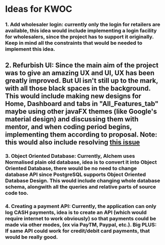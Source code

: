 # Ideas for KWOC

### 1. Add wholesaler login: currently only the login for retailers are available, this idea would include implementing a login facility for wholesalers, since the project has to support it originally. Keep in mind all the constraints that would be needed to implement this idea. 

## 2. Refurbish UI: Since the main aim of the project was to give an amazing UX and UI, UX has been greatly improved. But UI isn't still up to the mark, with all those black spaces in the background. This would include making new designs for Home, Dashboard and tabs in "All_Features_tab" maybe using other javaFX themes (like Google's material design) and discussing them with mentor, and when coding period begins, implementing them according to proposal. Note: this would also include resolving [this issue](https://github.com/alchemsynergy/alchem/issues/15)

### 3. Object Oriented Database: Currently, Alchem uses Normalised plain old database, idea is to convert it into Object Oriented Database, there would be no need to change database API since PostgreSQL supports Object Oriented Database Design. This would include changing whole database schema, alongwith all the queries and relative parts of source code too.

### 4. Creating a payment API: Currently, the application can only log CASH payments, idea is to create an API (which would require internet to work obviously) so that payments could be made via other modes, (ex via PayTM, Paypal, etc.). Big PLUS: If same API could work for credit/debit card payments, that would be really good.


